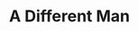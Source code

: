 ---
title: "A Different Man"
year: 2024
rating: 2.5
stars: "★★½"
rewatched: false
permalink: "a-different-man"
watched_on: 2024-11-12
---